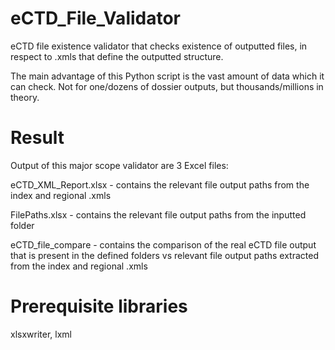 # eCTD_File_Validator
eCTD file existence validator that checks existence of outputted files, in respect to .xmls that define the outputted structure.

The main advantage of this Python script is the vast amount of data which it can check. Not for one/dozens of dossier outputs, but thousands/millions in theory.

# Result
Output of this major scope validator are 3 Excel files:

eCTD_XML_Report.xlsx - contains the relevant file output paths from the index and regional .xmls

FilePaths.xlsx - contains the relevant file output paths from the inputted folder

eCTD_file_compare - contains the comparison of the real eCTD file output that is present in the defined folders vs relevant file output paths extracted from the index and regional .xmls

# Prerequisite libraries

xlsxwriter, lxml

